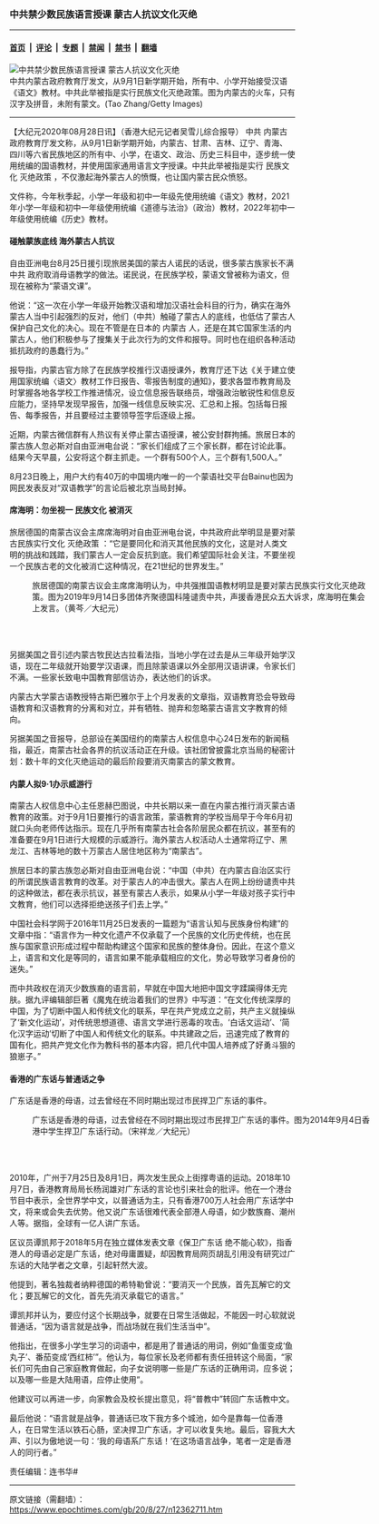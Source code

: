 ### 中共禁少数民族语言授课 蒙古人抗议文化灭绝

---

#### [首页](../../../..?n12362711) &nbsp;|&nbsp; [评论](../../../../../epoch-comment?n12362711) &nbsp;|&nbsp; [专题](../../../../../epoch-special?n12362711) &nbsp;|&nbsp; [禁闻](../../../../../epoch-news?n12362711) &nbsp;|&nbsp; [禁书](../../../../../books?n12362711) &nbsp;|&nbsp; [翻墙](https://github.com/gfw-breaker/nogfw/blob/master/README.md?n12362711)


<div><img alt="中共禁少数民族语言授课 蒙古人抗议文化灭绝" class="attachment-djy_600_400 size-djy_600_400 wp-post-image" src="https://i.epochtimes.com/assets/uploads/2020/08/GettyImages-1153950356-600x400.jpg"/>
<div class="caption">
 中共内蒙古政府教育厅发文，从9月1日新学期开始，所有中、小学开始接受汉语《语文》教材。中共此举被指是实行民族文化灭绝政策。图为内蒙古的火车，只有汉字及拼音，未附有蒙文。(Tao Zhang/Getty Images)
</div></div><hr/><div class="post_content" id="artbody" itemprop="articleBody">
 <!-- article content begin -->
 <p>
  【大纪元2020年08月28日讯】（香港大纪元记者吴雪儿综合报导）
  <ok href="https://www.epochtimes.com/gb/tag/%E4%B8%AD%E5%85%B1.html">
   中共
  </ok>
  <ok href="https://www.epochtimes.com/gb/tag/%E5%86%85%E8%92%99%E5%8F%A4.html">
   内蒙古
  </ok>
  政府教育厅发文称，从9月1日新学期开始，内蒙古、甘肃、吉林、辽宁、青海、四川等六省民族地区的所有中、小学，在语文、政治、历史三科目中，逐步统一使用统编的国语教材，并使用国家通用语言文字授课。中共此举被指是实行
  <ok href="https://www.epochtimes.com/gb/tag/%E6%B0%91%E6%97%8F%E6%96%87%E5%8C%96.html">
   民族文化
  </ok>
  <ok href="https://www.epochtimes.com/gb/tag/%E7%81%AD%E7%BB%9D%E6%94%BF%E7%AD%96.html">
   灭绝政策
  </ok>
  ，不仅激起海外蒙古人的愤慨，也让国内蒙古民众愤怒。
 </p>
 <p>
  文件称，今年秋季起，小学一年级和初中一年级先使用统编《语文》教材，2021年小学一年级和初中一年级使用统编《道德与法治》（政治）教材，2022年初中一年级使用统编《历史》教材。
 </p>
 <h4>
  碰触蒙族底线 海外蒙古人抗议
 </h4>
 <p>
  自由亚洲电台8月25日援引现旅居美国的蒙古人诺民的话说，很多蒙古族家长不满
  <ok href="https://www.epochtimes.com/gb/tag/%E4%B8%AD%E5%85%B1.html">
   中共
  </ok>
  政府取消母语教学的做法。诺民说，在民族学校，蒙语文曾被称为语文，但现在被称为“蒙语文课”。
 </p>
 <p>
  他说：“这一次在小学一年级开始教汉语和增加汉语社会科目的行为，确实在海外蒙古人当中引起强烈的反对，他们（中共）触碰了蒙古人的底线，也低估了蒙古人保护自己文化的决心。现在不管是在日本的
  <ok href="https://www.epochtimes.com/gb/tag/%E5%86%85%E8%92%99%E5%8F%A4.html">
   内蒙古
  </ok>
  人，还是在其它国家生活的内蒙古人，他们积极参与了搜集关于此次行为的文件和报导。同时也在组织各种活动抵抗政府的愚蠢行为。”
 </p>
 <p>
  报导指，内蒙古官方除了在民族学校推行汉语授课外，教育厅还下达《关于建立使用国家统编〈语文〉教材工作日报告、零报告制度的通知》，要求各盟市教育局及时掌握各地各学校工作推进情况，设立信息报告联络员，增强政治敏锐性和信息反应能力，坚持早发现早报告，加强一线信息反映实况、汇总和上报。包括每日报告、每季报告，并且要经过主要领导签字后逐级上报。
 </p>
 <p>
  近期，内蒙古微信群有人热议有关停止蒙古语授课，被公安封群拘捕。旅居日本的蒙古族人忽必斯对自由亚洲电台说：“家长们组成了三个家长群，都在讨论此事。结果今天早晨，公安将这个群主抓走。一个群有500个人，三个群有1,500人。”
 </p>
 <p>
  8月23日晚上，用户大约有40万的中国境内唯一的一个蒙语社交平台Bainu也因为网民发表反对“双语教学”的言论后被北京当局封掉。
 </p>
 <h4>
  席海明：勿坐视一
  <ok href="https://www.epochtimes.com/gb/tag/%E6%B0%91%E6%97%8F%E6%96%87%E5%8C%96.html">
   民族文化
  </ok>
  被消灭
 </h4>
 <p>
  旅居德国的南蒙古议会主席席海明对自由亚洲电台说，中共政府此举明显是要对蒙古民族实行文化
  <ok href="https://www.epochtimes.com/gb/tag/%E7%81%AD%E7%BB%9D%E6%94%BF%E7%AD%96.html">
   灭绝政策
  </ok>
  ：“它是要同化和消灭其他民族的文化，这是对人类文明的挑战和践踏，我们蒙古人一定会反抗到底。我们希望国际社会关注，不要坐视一个民族古老的文化被消亡这种情况，在21世纪的世界发生。”
 </p>
 <figure aria-describedby="caption-attachment-12362721" class="wp-caption aligncenter" id="attachment_12362721" style="width: 600px">
  <ok href="https://i.epochtimes.com/assets/uploads/2020/08/IMG_4568-1-e1598566607363.jpg" target="_blank">
   <img alt="" class="size-large wp-image-12362721" src="https://i.epochtimes.com/assets/uploads/2020/08/IMG_4568-1-600x400.jpg"/>
  </ok>
  <br/><figcaption class="wp-caption-text" id="caption-attachment-12362721">
   旅居德国的南蒙古议会主席席海明认为，中共强推国语教材明显是要对蒙古民族实行文化灭绝政策。图为2019年9月14日多团体齐聚德国科隆谴责中共，声援香港民众五大诉求，席海明在集会上发言。（黄芩／大纪元）
  </figcaption><br/>
 </figure><br/>
 <p>
  另据美国之音引述内蒙古牧民达古拉看法指，当地小学在过去是从三年级开始学汉语，现在二年级就开始要学汉语课，而且除蒙语课以外全部用汉语讲课，令家长们不满。一些家长致电中国教育部信访办，表达他们的诉求。
 </p>
 <p>
  内蒙古大学蒙古语教授特古斯巴雅尔于上个月发表的文章指，双语教育恐会导致母语教育和汉语教育的分离和对立，并有牺牲、抛弃和忽略蒙古语言文字教育的倾向。
 </p>
 <p>
  另据美国之音报导，总部设在美国纽约的南蒙古人权信息中心24日发布的新闻稿指，最近，南蒙古社会各界的抗议活动正在升级。该社团曾披露北京当局的秘密计划：数十年的文化灭绝运动的最后阶段要消灭南蒙古的蒙文教育。
 </p>
 <h4>
  内蒙人拟9·1办示威游行
 </h4>
 <p>
  南蒙古人权信息中心主任恩赫巴图说，中共长期以来一直在内蒙古推行消灭蒙古语教育的政策。对于9月1日要推行的语言政策，蒙语教育的学校当局早于今年6月初就口头向老师传达指示。现在几乎所有南蒙古社会各阶层民众都在抗议，甚至有的准备要在9月1日进行大规模的示威游行。海外蒙古人权活动人士通常将辽宁、黑龙江、吉林等地的数十万蒙古人居住地区称为“南蒙古”。
 </p>
 <p>
  旅居日本的蒙古族忽必斯对自由亚洲电台说：“中国（中共）在内蒙古自治区实行的所谓民族语言教育的改革。对于蒙古人的冲击很大。蒙古人在网上纷纷谴责中共的这种做法，都在表示抗议，甚至有蒙古人表示，如果从小学一年级对孩子实行中文教育，他们可以选择拒绝送孩子们去上学。”
 </p>
 <p>
  中国社会科学网于2016年11月25日发表的一篇题为“语言认知与民族身份构建”的文章中指：“语言作为一种文化遗产不仅承载了一个民族的文化历史传统，也在民族与国家意识形成过程中帮助构建这个国家和民族的整体身份。因此，在这个意义上，语言和文化是等同的，语言如果不能承载相应的文化，势必导致学习者身份的迷失。”
 </p>
 <p>
  而中共政权在消灭少数族裔的语言前，早就在中国大地把中国文字蹂躏得体无完肤。据九评编辑部巨著《魔鬼在统治着我们的世界》中写道：“在文化传统深厚的中国，为了切断中国人和传统文化的联系，早在共产党成立之前，共产主义就操纵了‘新文化运动’，对传统思想道德、语言文学进行恶毒的攻击。‘白话文运动’、‘简化汉字运动’切断了中国人和传统文化的联系。中共建政之后，迅速完成了教育的国有化，把共产党文化作为教科书的基本内容，把几代中国人培养成了好勇斗狠的狼崽子。”
 </p>
 <h4>
  香港的广东话与普通话之争
 </h4>
 <p>
  广东话是香港的母语，过去曾经在不同时期出现过市民捍卫广东话的事件。
 </p>
 <figure aria-describedby="caption-attachment-12362725" class="wp-caption aligncenter" id="attachment_12362725" style="width: 600px">
  <ok href="https://i.epochtimes.com/assets/uploads/2020/08/DSC_9120-e1598566779187.jpg" target="_blank">
   <img alt="" class="size-large wp-image-12362725" src="https://i.epochtimes.com/assets/uploads/2020/08/DSC_9120-600x399.jpg"/>
  </ok>
  <br/><figcaption class="wp-caption-text" id="caption-attachment-12362725">
   广东话是香港的母语，过去曾经在不同时期出现过市民捍卫广东话的事件。图为2014年9月4日香港中学生捍卫广东话行动。（宋祥龙／大纪元）
  </figcaption><br/>
 </figure><br/>
 <p>
  2010年，广州于7月25日及8月1日，两次发生民众上街撑粤语的运动。2018年10月7日，香港教育局局长杨润雄对广东话的言论也引来社会的批评。他在一个港台节目中表示，全世界学中文，以普通话为主，只有香港700万人社会用广东话学中文，将来或会失去优势。他又说广东话很难代表全部港人母语，如少数族裔、潮州人等。据指，全球有一亿人讲广东话。
 </p>
 <p>
  区议员谭凯邦于2018年5月在独立媒体发表文章《保卫广东话 绝不能心软》，指香港人的母语必定是广东话，绝对毋庸置疑，却因教育局网页胡乱引用没有研究过广东话的大陆学者之文章，引起轩然大波。
 </p>
 <p>
  他提到，著名独裁者纳粹德国的希特勒曾说：“要消灭一个民族，首先瓦解它的文化；要瓦解它的文化，首先先消灭承载它的语言。”
 </p>
 <p>
  谭凯邦并认为，要应付这个长期战争，就要在日常生活做起，不能因一时心软就说普通话，“因为语言就是战争，而战场就在我们生活当中”。
 </p>
 <p>
  他指出，在很多小学生学习的词语中，都是用了普通话的用词，例如“鱼蛋变成‘鱼丸子’、番茄变成‘西红柿’”。他认为，每位家长及老师都有责任扭转这个局面，“家长们可先由自己家庭教育做起，向子女说明哪一些是广东话的正确用词，应多说；以及哪一些是大陆用语，应停止使用”。
 </p>
 <p>
  他建议可以再进一步，向家教会及校长提出意见，将“普教中”转回广东话教中文。
 </p>
 <p>
  最后他说：“语言就是战争，普通话已攻下我方多个城池，如今是靠每一位香港人，在日常生活以铁石心肠，坚决捍卫广东话，才可以收复失地。最后，容我大大声、引以为傲地说一句：‘我的母语系广东话！’在这场语言战争，笔者一定是香港人的同行者。”
 </p>
 <p>
  责任编辑：连书华#
 </p>
 <!-- article content end -->
 <div id="below_article_ad">
 </div>
</div>


---

原文链接（需翻墙）：https://www.epochtimes.com/gb/20/8/27/n12362711.htm
